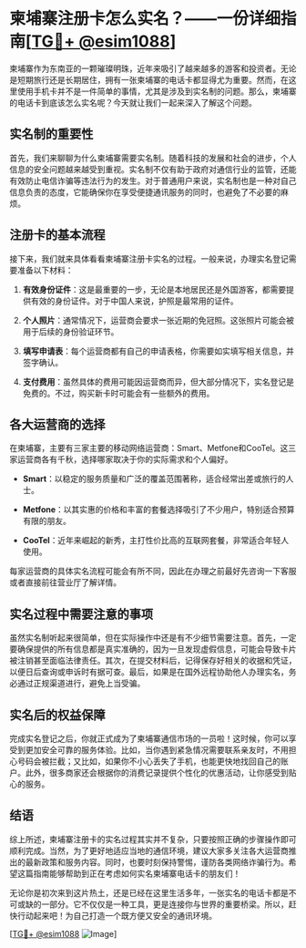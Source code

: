 # 柬埔寨注册卡怎么实名？——一份详细指南[[TG💪+ @esim1088](https://t.me/s/esim1088)]

柬埔寨作为东南亚的一颗璀璨明珠，近年来吸引了越来越多的游客和投资者。无论是短期旅行还是长期居住，拥有一张柬埔寨的电话卡都显得尤为重要。然而，在这里使用手机卡并不是一件简单的事情，尤其是涉及到实名制的问题。那么，柬埔寨的电话卡到底该怎么实名呢？今天就让我们一起来深入了解这个问题。

## 实名制的重要性

首先，我们来聊聊为什么柬埔寨需要实名制。随着科技的发展和社会的进步，个人信息的安全问题越来越受到重视。实名制不仅有助于政府对通信行业的监管，还能有效防止电信诈骗等违法行为的发生。对于普通用户来说，实名制也是一种对自己信息负责的态度，它能确保你在享受便捷通讯服务的同时，也避免了不必要的麻烦。

## 注册卡的基本流程

接下来，我们就来具体看看柬埔寨注册卡实名的过程。一般来说，办理实名登记需要准备以下材料：

1. **有效身份证件**：这是最重要的一步，无论是本地居民还是外国游客，都需要提供有效的身份证件。对于中国人来说，护照是最常用的证件。
   
2. **个人照片**：通常情况下，运营商会要求一张近期的免冠照。这张照片可能会被用于后续的身份验证环节。

3. **填写申请表**：每个运营商都有自己的申请表格，你需要如实填写相关信息，并签字确认。

4. **支付费用**：虽然具体的费用可能因运营商而异，但大部分情况下，实名登记是免费的。不过，购买新卡时可能会有一些额外的费用。

## 各大运营商的选择

在柬埔寨，主要有三家主要的移动网络运营商：Smart、Metfone和CooTel。这三家运营商各有千秋，选择哪家取决于你的实际需求和个人偏好。

- **Smart**：以稳定的服务质量和广泛的覆盖范围著称，适合经常出差或旅行的人士。
  
- **Metfone**：以其实惠的价格和丰富的套餐选择吸引了不少用户，特别适合预算有限的朋友。

- **CooTel**：近年来崛起的新秀，主打性价比高的互联网套餐，非常适合年轻人使用。

每家运营商的具体实名流程可能会有所不同，因此在办理之前最好先咨询一下客服或者直接前往营业厅了解详情。

## 实名过程中需要注意的事项

虽然实名制听起来很简单，但在实际操作中还是有不少细节需要注意。首先，一定要确保提供的所有信息都是真实准确的，因为一旦发现虚假信息，可能会导致卡片被注销甚至面临法律责任。其次，在提交材料后，记得保存好相关的收据和凭证，以便日后查询或申诉时有据可查。最后，如果是在国外远程协助他人办理实名，务必通过正规渠道进行，避免上当受骗。

## 实名后的权益保障

完成实名登记之后，你就正式成为了柬埔寨通信市场的一员啦！这时候，你可以享受到更加安全可靠的服务体验。比如，当你遇到紧急情况需要联系亲友时，不用担心号码会被拦截；又比如，如果你不小心丢失了手机，也能更快地找回自己的账户。此外，很多商家还会根据你的消费记录提供个性化的优惠活动，让你感受到贴心的服务。

## 结语

综上所述，柬埔寨注册卡的实名过程其实并不复杂，只要按照正确的步骤操作即可顺利完成。当然，为了更好地适应当地的通信环境，建议大家多关注各大运营商推出的最新政策和服务内容。同时，也要时刻保持警惕，谨防各类网络诈骗行为。希望这篇指南能够帮助到正在考虑如何实名柬埔寨电话卡的朋友们！

无论你是初次来到这片热土，还是已经在这里生活多年，一张实名的电话卡都是不可或缺的一部分。它不仅仅是一种工具，更是连接你与世界的重要桥梁。所以，赶快行动起来吧！为自己打造一个既方便又安全的通讯环境。

[[TG💪+ @esim1088](https://t.me/s/esim1088) ![Image](https://i.postimg.cc/4NQfJmqS/Snipaste-2025-05-13-00-14-12.png)]